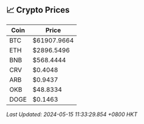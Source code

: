 ## 📈 Crypto Prices

| Coin | Price |
| ---- | ----- |
| BTC | $61907.9664 |
| ETH | $2896.5496 |
| BNB | $568.4444 |
| CRV | $0.4048 |
| ARB | $0.9437 |
| OKB | $48.8334 |
| DOGE | $0.1463 |

_Last Updated: 2024-05-15 11:33:29.854 +0800 HKT_